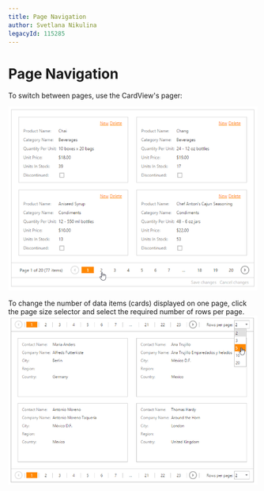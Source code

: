 ```yaml
---
title: Page Navigation
author: Svetlana Nikulina
legacyId: 115285
---
```

# Page Navigation
To switch between pages, use the CardView's pager:

![EUD_CardView_Pager](../../../images/img121525.png)

To change the number of data items (cards) displayed on one page, click the page size selector and select the required number of rows per page.
![EUD_CardView_PageSize](../../../images/img121526.png)